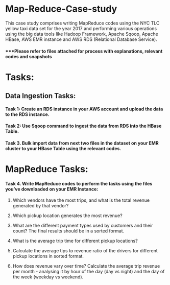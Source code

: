 # Map-Reduce-Case-study
This case study comprises writing MapReduce codes using the NYC TLC yellow taxi data set for the year 2017 and performing various operations using the big data tools like Hadoop Framework, Apache Sqoop, Apache HBase, AWS EMR instance and AWS RDS (Relational Database Service). 

#### ***Please refer to files attached for process with explanations, relevant codes and snapshots

# Tasks:
## Data Ingestion Tasks:

#### Task 1: Create an RDS instance in your AWS account and upload the data to the RDS instance.

#### Task 2: Use Sqoop command to ingest the data from RDS into the HBase Table.

#### Task 3. Bulk import data from next two files in the dataset on your EMR cluster to your HBase Table using the relevant codes.

# MapReduce Tasks:

#### Task 4. Write MapReduce codes to perform the tasks using the files you’ve downloaded on your EMR Instance:

1. Which vendors have the most trips, and what is the total revenue generated by that vendor?
 
2. Which pickup location generates the most revenue? 
 
3. What are the different payment types used by customers and their count? The final results should be in a sorted format.
 
4. What is the average trip time for different pickup locations?
 
5. Calculate the average tips to revenue ratio of the drivers for different pickup locations in sorted format.
 
6. How does revenue vary over time? Calculate the average trip revenue per month - analysing it by hour of the day (day vs night) and the day of the week (weekday vs weekend).
 

